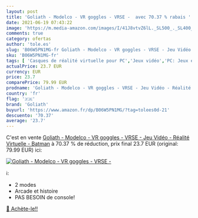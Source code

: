 ```yaml
---
layout: post
title: 'Goliath - Modelco - VR goggles - VRSE -  avec 70.37 % rabais '
date: 2021-06-19 07:43:22
image: 'https://m.media-amazon.com/images/I/41J8vtvZ6lL._SL500_._SL400_.jpg'
comments: true
category: ofertas
author: 'tole.es'
slug: 'B06W5PN1MG-fr Goliath - Modelco - VR goggles - VRSE - Jeu Vidéo -...'
sku: 'B06W5PN1MG-fr'
tags: [ 'Casques de réalité virtuelle pour PC','Jeux vidéo','PC: Jeux et accessoires','Systèmes de réalité virtuelle pour PC','goliath', ]
actualPrice: 23.7 EUR
currency: EUR
price: 23.7
comparePrice: 79.99 EUR
prodname: 'Goliath - Modelco - VR goggles - VRSE - Jeu Vidéo - Réalité Virtuelle - Batman'
country: 'fr'
flag: '🇫🇷'
brand: 'Goliath'
buyurl: 'https://www.amazon.fr/dp/B06W5PN1MG/?tag=tolees0d-21'
descuento: '70.37'
average: '23.7'
---
```


C'est en vente [Goliath - Modelco - VR goggles - VRSE - Jeu Vidéo - Réalité Virtuelle - Batman](https://www.amazon.fr/dp/B06W5PN1MG/?tag=tolees0d-21)  à  70.37 % de réduction, prix final  23.7 EUR (original: 79.99 EUR) ici:

[![Goliath - Modelco - VR goggles - VRSE - ](https://m.media-amazon.com/images/I/41J8vtvZ6lL._SL500_._SL400_.jpg)](https://www.amazon.fr/dp/B06W5PN1MG/?tag=tolees0d-21)

ℹ️:

- 2 modes
- Arcade et histoire
- PAS BESOIN de console!

[🛒 Achète-le!!](https://www.amazon.fr/dp/B06W5PN1MG/?tag=tolees0d-21)
